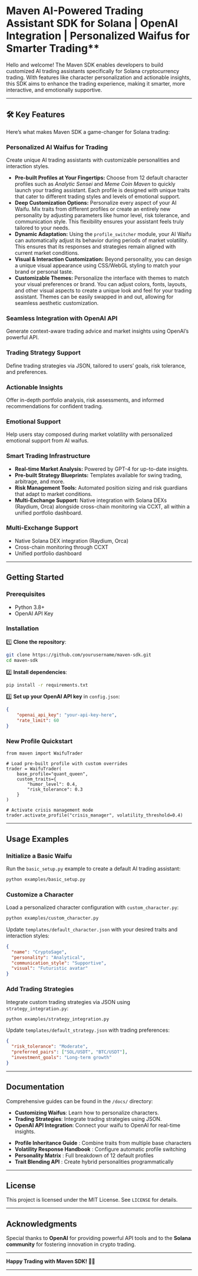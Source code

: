 # Maven AI-Powered Trading Assistant SDK for Solana | OpenAI Integration | Personalized Waifus for Smarter Trading**

Hello and welcome! The Maven SDK enables developers to build customized AI trading assistants specifically for Solana cryptocurrency trading. With features like character personalization and actionable insights, this SDK aims to enhance the trading experience, making it smarter, more interactive, and emotionally supportive.

---

## 🛠️ **Key Features**

Here’s what makes Maven SDK a game-changer for Solana trading:

### **Personalized AI Waifus for Trading**

Create unique AI trading assistants with customizable personalities and interaction styles.

* **Pre-built Profiles at Your Fingertips:**
  Choose from 12 default character profiles such as *Analytic Sensei* and *Meme Coin Maven* to quickly launch your trading assistant. Each profile is designed with unique traits that cater to different trading styles and levels of emotional support.
* **Deep Customization Options:**
  Personalize every aspect of your AI Waifu. Mix traits from different profiles or create an entirely new personality by adjusting parameters like humor level, risk tolerance, and communication style. This flexibility ensures your assistant feels truly tailored to your needs.
* **Dynamic Adaptation:**
  Using the `profile_switcher` module, your AI Waifu can automatically adjust its behavior during periods of market volatility. This ensures that its responses and strategies remain aligned with current market conditions.
* **Visual & Interaction Customization:**
  Beyond personality, you can design a unique visual appearance using CSS/WebGL styling to match your brand or personal taste.
* **Customizable Themes:**
  Personalize the interface with themes to match your visual preferences or brand. You can adjust colors, fonts, layouts, and other visual aspects to create a unique look and feel for your trading assistant. Themes can be easily swapped in and out, allowing for seamless aesthetic customization.

### **Seamless Integration with OpenAI API**

Generate context-aware trading advice and market insights using OpenAI’s powerful API.

### **Trading Strategy Support**

Define trading strategies via JSON, tailored to users’ goals, risk tolerance, and preferences.

### **Actionable Insights**

Offer in-depth portfolio analysis, risk assessments, and informed recommendations for confident trading.

### **Emotional Support**

Help users stay composed during market volatility with personalized emotional support from AI waifus.

### **Smart Trading Infrastructure**

* **Real-time Market Analysis:**
  Powered by GPT-4 for up-to-date insights.
* **Pre-built Strategy Blueprints:**
  Templates available for swing trading, arbitrage, and more.
* **Risk Management Tools:**
  Automated position sizing and risk guardians that adapt to market conditions.
* **Multi-Exchange Support:**
  Native integration with Solana DEXs (Raydium, Orca) alongside cross-chain monitoring via CCXT, all within a unified portfolio dashboard.

### **Multi-Exchange Support**

* Native Solana DEX integration (Raydium, Orca)
* Cross-chain monitoring through CCXT
* Unified portfolio dashboard

---

## **Getting Started**

### **Prerequisites**

- Python 3.8+
- OpenAI API Key

### **Installation**

1️⃣ **Clone the repository**:

```bash
git clone https://github.com/yourusername/maven-sdk.git  
cd maven-sdk  
```

2️⃣ **Install dependencies**:

```bash
pip install -r requirements.txt  
```

3️⃣ **Set up your OpenAI API key** in `config.json`:

```json
{  
    "openai_api_key": "your-api-key-here",  
    "rate_limit": 60  
}  
```

### **New Profile Quickstart**

```
from maven import WaifuTrader

# Load pre-built profile with custom overrides
trader = WaifuTrader(
    base_profile="quant_queen",
    custom_traits={
        "humor_level": 0.4,
        "risk_tolerance": 0.3
    }
)

# Activate crisis management mode
trader.activate_profile("crisis_manager", volatility_threshold=0.4)
```

---

## **Usage Examples**

### **Initialize a Basic Waifu**

Run the `basic_setup.py` example to create a default AI trading assistant:

```bash
python examples/basic_setup.py  
```

### **Customize a Character**

Load a personalized character configuration with `custom_character.py`:

```bash
python examples/custom_character.py  
```

Update `templates/default_character.json` with your desired traits and interaction styles:

```json
{  
  "name": "CryptoSage",  
  "personality": "Analytical",  
  "communication_style": "Supportive",  
  "visual": "Futuristic avatar"  
}  
```

### **Add Trading Strategies**

Integrate custom trading strategies via JSON using `strategy_integration.py`:

```bash
python examples/strategy_integration.py  
```

Update `templates/default_strategy.json` with trading preferences:

```json
{  
  "risk_tolerance": "Moderate",  
  "preferred_pairs": ["SOL/USDT", "BTC/USDT"],  
  "investment_goals": "Long-term growth"  
}  
```

---

## **Documentation**

Comprehensive guides can be found in the `/docs/` directory:

- **Customizing Waifus**: Learn how to personalize characters.
- **Trading Strategies**: Integrate trading strategies using JSON.
- **OpenAI API Integration**: Connect your waifu to OpenAI for real-time insights.

* **Profile Inheritance Guide** : Combine traits from multiple base characters
* **Volatility Response Handbook** : Configure automatic profile switching
* **Personality Matrix** : Full breakdown of 12 default profiles
* **Trait Blending API** : Create hybrid personalities programmatically

---

## **License**

This project is licensed under the MIT License. See `LICENSE` for details.

---

## **Acknowledgments**

Special thanks to **OpenAI** for providing powerful API tools and to the **Solana community** for fostering innovation in crypto trading.

---

**Happy Trading with Maven SDK! 🚀💸**

---
